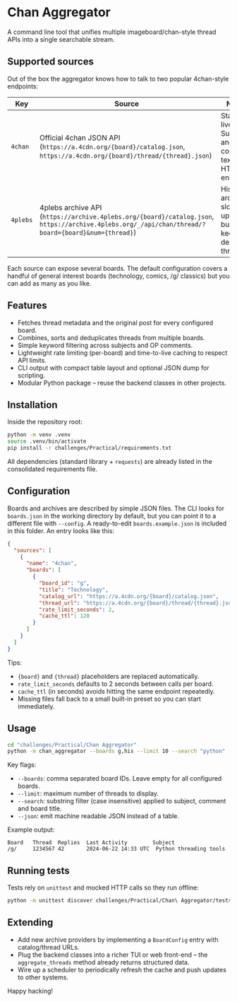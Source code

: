 # Chan Aggregator

A command line tool that unifies multiple imageboard/chan-style thread APIs into a single searchable stream.

## Supported sources

Out of the box the aggregator knows how to talk to two popular 4chan-style endpoints:

| Key | Source | Notes |
| --- | ------ | ----- |
| `4chan` | Official 4chan JSON API (`https://a.4cdn.org/{board}/catalog.json`, `https://a.4cdn.org/{board}/thread/{thread}.json`) | Stable, live data. Subject and comment text are HTML encoded. |
| `4plebs` | 4plebs archive API (`https://archive.4plebs.org/{board}/catalog.json`, `https://archive.4plebs.org/_/api/chan/thread/?board={board}&num={thread}`) | Historical archive, slower to update but keeps deleted threads. |

Each source can expose several boards. The default configuration covers a handful of general interest boards (technology, comics, /g/ classics) but you can add as many as you like.

## Features

- Fetches thread metadata and the original post for every configured board.
- Combines, sorts and deduplicates threads from multiple boards.
- Simple keyword filtering across subjects and OP comments.
- Lightweight rate limiting (per-board) and time-to-live caching to respect API limits.
- CLI output with compact table layout and optional JSON dump for scripting.
- Modular Python package – reuse the backend classes in other projects.

## Installation

Inside the repository root:

```bash
python -m venv .venv
source .venv/bin/activate
pip install -r challenges/Practical/requirements.txt
```

All dependencies (standard library + `requests`) are already listed in the consolidated requirements file.

## Configuration

Boards and archives are described by simple JSON files. The CLI looks for `boards.json` in the working directory by default, but you can point it to a different file with `--config`. A ready-to-edit `boards.example.json` is included in this folder. An entry looks like this:

```json
{
  "sources": [
    {
      "name": "4chan",
      "boards": [
        {
          "board_id": "g",
          "title": "Technology",
          "catalog_url": "https://a.4cdn.org/{board}/catalog.json",
          "thread_url": "https://a.4cdn.org/{board}/thread/{thread}.json",
          "rate_limit_seconds": 2,
          "cache_ttl": 120
        }
      ]
    }
  ]
}
```

Tips:

- `{board}` and `{thread}` placeholders are replaced automatically.
- `rate_limit_seconds` defaults to 2 seconds between calls per board.
- `cache_ttl` (in seconds) avoids hitting the same endpoint repeatedly.
- Missing files fall back to a small built-in preset so you can start immediately.

## Usage

```bash
cd "challenges/Practical/Chan Aggregator"
python -m chan_aggregator --boards g,his --limit 10 --search "python"
```

Key flags:

- `--boards`: comma separated board IDs. Leave empty for all configured boards.
- `--limit`: maximum number of threads to display.
- `--search`: substring filter (case insensitive) applied to subject, comment and board title.
- `--json`: emit machine readable JSON instead of a table.

Example output:

```
Board   Thread  Replies  Last Activity        Subject
/g/     1234567 42       2024-06-22 14:33 UTC  Python threading tools
```

## Running tests

Tests rely on `unittest` and mocked HTTP calls so they run offline:

```bash
python -m unittest discover challenges/Practical/Chan\ Aggregator/tests
```

## Extending

- Add new archive providers by implementing a `BoardConfig` entry with catalog/thread URLs.
- Plug the backend classes into a richer TUI or web front-end – the `aggregate_threads` method already returns structured data.
- Wire up a scheduler to periodically refresh the cache and push updates to other systems.

Happy hacking!
